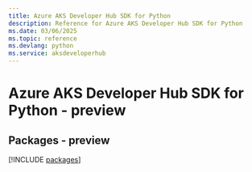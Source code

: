 ```yaml
---
title: Azure AKS Developer Hub SDK for Python
description: Reference for Azure AKS Developer Hub SDK for Python
ms.date: 03/06/2025
ms.topic: reference
ms.devlang: python
ms.service: aksdeveloperhub
---
```

# Azure AKS Developer Hub SDK for Python - preview
## Packages - preview
[!INCLUDE [packages](aks-developer-hub-index.md)]